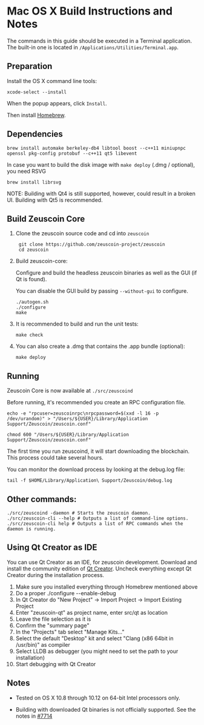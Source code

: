 Mac OS X Build Instructions and Notes
====================================
The commands in this guide should be executed in a Terminal application.
The built-in one is located in `/Applications/Utilities/Terminal.app`.

Preparation
-----------
Install the OS X command line tools:

`xcode-select --install`

When the popup appears, click `Install`.

Then install [Homebrew](http://brew.sh).

Dependencies
----------------------

    brew install automake berkeley-db4 libtool boost --c++11 miniupnpc openssl pkg-config protobuf --c++11 qt5 libevent

In case you want to build the disk image with `make deploy` (.dmg / optional), you need RSVG

    brew install librsvg

NOTE: Building with Qt4 is still supported, however, could result in a broken UI. Building with Qt5 is recommended.

Build Zeuscoin Core
------------------------

1. Clone the zeuscoin source code and cd into `zeuscoin`

        git clone https://github.com/zeuscoin-project/zeuscoin
        cd zeuscoin

2.  Build zeuscoin-core:

    Configure and build the headless zeuscoin binaries as well as the GUI (if Qt is found).

    You can disable the GUI build by passing `--without-gui` to configure.

        ./autogen.sh
        ./configure
        make

3.  It is recommended to build and run the unit tests:

        make check

4.  You can also create a .dmg that contains the .app bundle (optional):

        make deploy

Running
-------

Zeuscoin Core is now available at `./src/zeuscoind`

Before running, it's recommended you create an RPC configuration file.

    echo -e "rpcuser=zeuscoinrpc\nrpcpassword=$(xxd -l 16 -p /dev/urandom)" > "/Users/${USER}/Library/Application Support/Zeuscoin/zeuscoin.conf"

    chmod 600 "/Users/${USER}/Library/Application Support/Zeuscoin/zeuscoin.conf"

The first time you run zeuscoind, it will start downloading the blockchain. This process could take several hours.

You can monitor the download process by looking at the debug.log file:

    tail -f $HOME/Library/Application\ Support/Zeuscoin/debug.log

Other commands:
-------

    ./src/zeuscoind -daemon # Starts the zeuscoin daemon.
    ./src/zeuscoin-cli --help # Outputs a list of command-line options.
    ./src/zeuscoin-cli help # Outputs a list of RPC commands when the daemon is running.

Using Qt Creator as IDE
------------------------
You can use Qt Creator as an IDE, for zeuscoin development.
Download and install the community edition of [Qt Creator](https://www.qt.io/download/).
Uncheck everything except Qt Creator during the installation process.

1. Make sure you installed everything through Homebrew mentioned above
2. Do a proper ./configure --enable-debug
3. In Qt Creator do "New Project" -> Import Project -> Import Existing Project
4. Enter "zeuscoin-qt" as project name, enter src/qt as location
5. Leave the file selection as it is
6. Confirm the "summary page"
7. In the "Projects" tab select "Manage Kits..."
8. Select the default "Desktop" kit and select "Clang (x86 64bit in /usr/bin)" as compiler
9. Select LLDB as debugger (you might need to set the path to your installation)
10. Start debugging with Qt Creator

Notes
-----

* Tested on OS X 10.8 through 10.12 on 64-bit Intel processors only.

* Building with downloaded Qt binaries is not officially supported. See the notes in [#7714](https://github.com/bitcoin/bitcoin/issues/7714)
